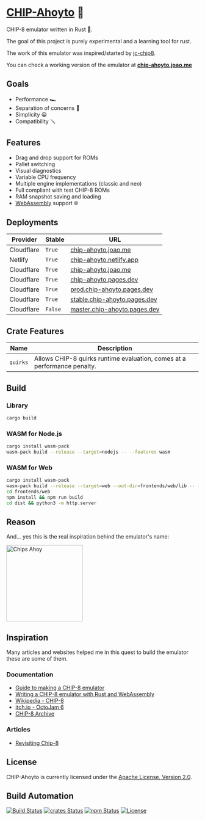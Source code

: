 # [CHIP-Ahoyto](https://chip-ahoyto.joao.me) 🍪

CHIP-8 emulator written in Rust 🦀.

The goal of this project is purely experimental and a learning tool for rust.

The work of this emulator was inspired/started by [jc-chip8](https://github.com/joao-conde/jc-chip8).

You can check a working version of the emulator at **[chip-ahoyto.joao.me](https://chip-ahoyto.joao.me)**

## Goals

* Performance 🏎
* Separation of concerns 🖖
* Simplicity 😀
* Compatibility 🪛

## Features

* Drag and drop support for ROMs
* Pallet switching
* Visual diagnostics
* Variable CPU frequency
* Multiple engine implementations (classic and neo)
* Full compliant with test CHIP-8 ROMs
* RAM snapshot saving and loading
* [WebAssembly](https://webassembly.org) support 🌐

## Deployments

| Provider   | Stable  | URL                                                                  |
| ---------- | ------- | -------------------------------------------------------------------- |
| Cloudflare | `True`  | [chip-ahoyto.joao.me](https://chip-ahoyto.joao.me)                   |
| Netlify    | `True`  | [chip-ahoyto.netlify.app](https://chip-ahoyto.netlify.app)           |
| Cloudflare | `True`  | [chip-ahoyto.joao.me](https://chip-ahoyto.joao.me)                   |
| Cloudflare | `True`  | [chip-ahoyto.pages.dev](https://chip-ahoyto.pages.dev)               |
| Cloudflare | `True`  | [prod.chip-ahoyto.pages.dev](https://prod.chip-ahoyto.pages.dev)     |
| Cloudflare | `True`  | [stable.chip-ahoyto.pages.dev](https://stable.chip-ahoyto.pages.dev) |
| Cloudflare | `False` | [master.chip-ahoyto.pages.dev](https://master.chip-ahoyto.pages.dev) |

## Crate Features

| Name     | Description                                                              |
| -------- | ------------------------------------------------------------------------ |
| `quirks` | Allows CHIP-8 quirks runtime evaluation, comes at a performance penalty. |

## Build

### Library

```bash
cargo build
```

### WASM for Node.js

```bash
cargo install wasm-pack
wasm-pack build --release --target=nodejs -- --features wasm
```

### WASM for Web

```bash
cargo install wasm-pack
wasm-pack build --release --target=web --out-dir=frontends/web/lib -- --features wasm
cd frontends/web
npm install && npm run build
cd dist && python3 -m http.server
```

## Reason

And... yes this is the real inspiration behind the emulator's name:

<img src="https://gitlab.stage.hive.pt/joamag/chip-ahoyto/raw/master/res/chips-ahoy.jpeg" alt="Chips Ahoy" width="200" />

## Inspiration

Many articles and websites helped me in this quest to build the emulator these are some of them.

### Documentation

* [Guide to making a CHIP-8 emulator](https://tobiasvl.github.io/blog/write-a-chip-8-emulator)
* [Writing a CHIP-8 emulator with Rust and WebAssembly](https://blog.scottlogic.com/2017/12/13/chip8-emulator-webassembly-rust.html)
* [Wikipedia - CHIP-8](https://en.wikipedia.org/wiki/CHIP-8)
* [itch.io - OctoJam 6](https://itch.io/jam/octojam-6)
* [CHIP-8 Archive](https://johnearnest.github.io/chip8Archive)

### Articles

* [Revisiting Chip-8](https://faizilham.github.io/revisiting-chip8)

## License

CHIP-Ahoyto is currently licensed under the [Apache License, Version 2.0](http://www.apache.org/licenses/).

## Build Automation

[![Build Status](https://github.com/joamag/chip-ahoyto/workflows/Main%20Workflow/badge.svg)](https://github.com/joamag/chip-ahoyto/actions)
[![crates Status](https://img.shields.io/crates/v/chip-ahoyto)](https://crates.io/crates/chip-ahoyto)
[![npm Status](https://img.shields.io/npm/v/chip-ahoyto.svg)](https://www.npmjs.com/package/chip-ahoyto)
[![License](https://img.shields.io/badge/license-Apache%202.0-blue.svg)](https://www.apache.org/licenses/)
